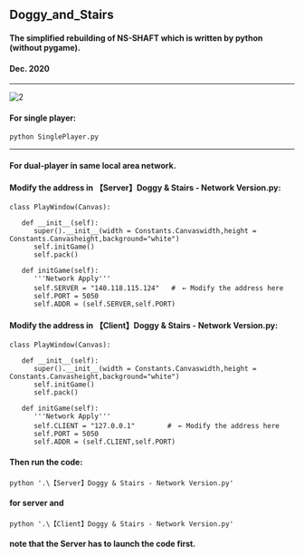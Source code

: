 ##  **Doggy_and_Stairs** 
#### **The simplified rebuilding of NS-SHAFT which is written by python (without pygame).** ####
#### **Dec. 2020**

---
![2](https://user-images.githubusercontent.com/73574008/165480533-0185f474-8011-4782-ab37-c4d8bf1bcf8d.PNG)


#### **For single player:**

```
python SinglePlayer.py
```
---

#### **For dual-player in same local area network.**

#### **Modify the address in 【Server】Doggy & Stairs - Network Version.py:**
```
class PlayWindow(Canvas):
   
   def __init__(self):
      super().__init__(width = Constants.Canvaswidth,height = Constants.Canvasheight,background="white")
      self.initGame()
      self.pack()
        
   def initGame(self):
      '''Network Apply'''
      self.SERVER = "140.118.115.124"   #　← Modify the address here
      self.PORT = 5050
      self.ADDR = (self.SERVER,self.PORT)
```

#### **Modify the address in 【Client】Doggy & Stairs - Network Version.py:**
```
class PlayWindow(Canvas):

   def __init__(self):
      super().__init__(width = Constants.Canvaswidth,height = Constants.Canvasheight,background="white")
      self.initGame()
      self.pack()
        
   def initGame(self):
      '''Network Apply'''
      self.CLIENT = "127.0.0.1"        #　← Modify the address here
      self.PORT = 5050
      self.ADDR = (self.CLIENT,self.PORT)
```

#### **Then run the code:**
```
python '.\【Server】Doggy & Stairs - Network Version.py'
```
#### **for server and**
```
python '.\【Client】Doggy & Stairs - Network Version.py'
```
#### **note that the Server has to launch the code first.**
